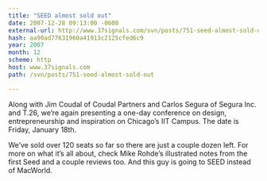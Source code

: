 ```yaml
---
title: "SEED almost sold out"
date: 2007-12-28 09:13:00 -0600
external-url: http://www.37signals.com/svn/posts/751-seed-almost-sold-out
hash: aa90ad77631960a41913c2125cfed6c9
year: 2007
month: 12
scheme: http
host: www.37signals.com
path: /svn/posts/751-seed-almost-sold-out

---
```






Along with Jim Coudal of Coudal Partners and Carlos Segura of Segura Inc. and T.26, we’re again presenting a one-day conference on design, entrepreneurship and inspiration on Chicago’s IIT Campus. The date is Friday, January 18th.



We’ve sold over 120 seats so far so there are just a couple dozen left. For more on what it’s all about, check Mike Rohde’s illustrated notes from the first Seed and a couple reviews too. And this guy is going to SEED instead of MacWorld.

  


